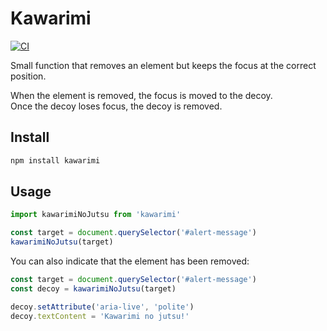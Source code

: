 # Kawarimi

[![CI](https://github.com/ubermanu/kawarimi/actions/workflows/ci.yml/badge.svg)](https://github.com/ubermanu/kawarimi/actions/workflows/ci.yml)

Small function that removes an element but keeps the focus at the correct position.

When the element is removed, the focus is moved to the decoy.\
Once the decoy loses focus, the decoy is removed.

## Install

```bash
npm install kawarimi
```

## Usage

```js
import kawarimiNoJutsu from 'kawarimi'

const target = document.querySelector('#alert-message')
kawarimiNoJutsu(target)
```

You can also indicate that the element has been removed:

```js
const target = document.querySelector('#alert-message')
const decoy = kawarimiNoJutsu(target)

decoy.setAttribute('aria-live', 'polite')
decoy.textContent = 'Kawarimi no jutsu!'
```
